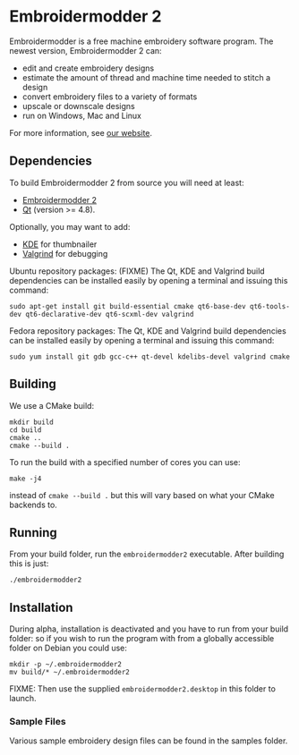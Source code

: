 # Embroidermodder 2

Embroidermodder is a free machine embroidery software program.
The newest version, Embroidermodder 2 can:

- edit and create embroidery designs
- estimate the amount of thread and machine time needed to stitch a design
- convert embroidery files to a variety of formats
- upscale or downscale designs
- run on Windows, Mac and Linux

For more information, see [our website](http://www.libembroidery.org).

## Dependencies

To build Embroidermodder 2 from source you will need at least:
- [Embroidermodder 2](https://github.com/Embroidermodder/Embroidermodder)
- [Qt](http://www.qt-project.org) (version >= 4.8).

Optionally, you may want to add:

- [KDE](http://www.kde.org) for thumbnailer
- [Valgrind](http://www.valgrind.org) for debugging

Ubuntu repository packages:
(FIXME) The Qt, KDE and Valgrind build dependencies can be installed easily by opening a terminal and issuing this command:

```
sudo apt-get install git build-essential cmake qt6-base-dev qt6-tools-dev qt6-declarative-dev qt6-scxml-dev valgrind
```

Fedora repository packages:
The Qt, KDE and Valgrind build dependencies can be installed easily by opening a terminal and issuing this command:

```
sudo yum install git gdb gcc-c++ qt-devel kdelibs-devel valgrind cmake
```

## Building

We use a CMake build:

```
mkdir build
cd build
cmake ..
cmake --build .
```

To run the build with a specified number of cores you can use:

```
make -j4
```

instead of `cmake --build .` but this will vary based on what your CMake backends
to.

## Running

From your build folder, run the `embroidermodder2` executable. After building this
is just:

```
./embroidermodder2
```

## Installation

During alpha, installation is deactivated and you have to run from your build folder:
so if you wish to run the program with from a globally accessible folder on Debian you
could use:

```
mkdir -p ~/.embroidermodder2
mv build/* ~/.embroidermodder2
```

FIXME: Then use the supplied `embroidermodder2.desktop` in this folder to launch.

### Sample Files

Various sample embroidery design files can be found in
the samples folder.

